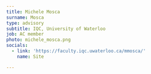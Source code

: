 ```yaml
---
title: Michele Mosca
surname: Mosca
type: advisory
subtitle: IQC, University of Waterloo
job: AC member
photo: michele_mosca.png
socials:
  - link: 'https://faculty.iqc.uwaterloo.ca/mmosca/'
    name: Site

---
```

